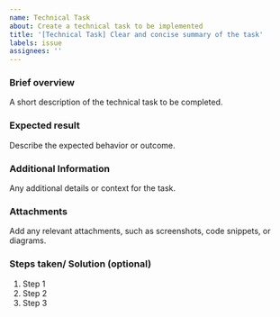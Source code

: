 ```yaml
---
name: Technical Task
about: Create a technical task to be implemented
title: '[Technical Task] Clear and concise summary of the task'
labels: issue
assignees: ''
---
```


### Brief overview
A short description of the technical task to be completed.

### Expected result
Describe the expected behavior or outcome.

### Additional Information
Any additional details or context for the task.

### Attachments
Add any relevant attachments, such as screenshots, code snippets, or diagrams.

### Steps taken/ Solution (optional)
1. Step 1
2. Step 2
3. Step 3



